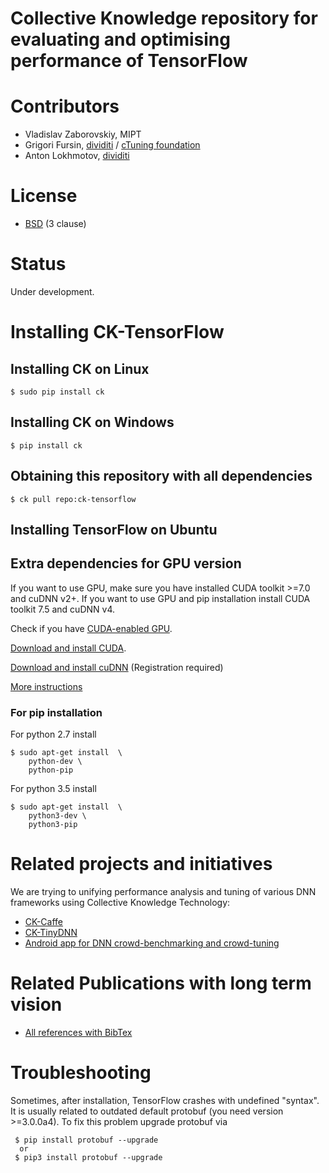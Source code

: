 Collective Knowledge repository for evaluating and optimising performance of TensorFlow
=======================================================================================

# Contributors

* Vladislav Zaborovskiy, MIPT
* Grigori Fursin, [dividiti](http://dividiti.com) / [cTuning foundation](http://ctuning.org)
* Anton Lokhmotov, [dividiti](http://dividiti.com)

# License
* [BSD](https://github.com/dividiti/ck-caffe/blob/master/LICENSE) (3 clause)

# Status
Under development.

# Installing CK-TensorFlow

## Installing CK on Linux
```
$ sudo pip install ck
```

## Installing CK on Windows
```
$ pip install ck
```

## Obtaining this repository with all dependencies
```
$ ck pull repo:ck-tensorflow
```

## Installing TensorFlow on Ubuntu

## Extra dependencies for GPU version

If you want to use GPU, make sure you have installed CUDA toolkit >=7.0 and cuDNN v2+. If you want to use GPU and pip installation install CUDA toolkit 7.5 and cuDNN v4. 

Check if you have [CUDA-enabled GPU](https://developer.nvidia.com/cuda-gpus).

[Download and install CUDA](https://developer.nvidia.com/cuda-downloads).

[Download and install cuDNN](https://developer.nvidia.com/rdp/cudnn-download) (Registration required)

[More instructions](https://www.tensorflow.org/versions/r0.10/get_started/os_setup.html#optional-install-cuda-gpus-on-linux)

### For pip installation

For python 2.7 install
```
$ sudo apt-get install  \
    python-dev \
    python-pip
```

For python 3.5 install 

```
$ sudo apt-get install  \
    python3-dev \
    python3-pip
```

# Related projects and initiatives

We are trying to unifying performance analysis and tuning of various DNN frameworks
using Collective Knowledge Technology:
* [CK-Caffe](https://github.com/dividiti/ck-caffe)
* [CK-TinyDNN](https://github.com/ctuning/ck-tinydnn)
* [Android app for DNN crowd-benchmarking and crowd-tuning](https://play.google.com/store/apps/details?id=openscience.crowdsource.video.experiments)

# Related Publications with long term vision

* <a href="https://github.com/ctuning/ck/wiki/Publications">All references with BibTex</a>

# Troubleshooting

Sometimes, after installation, TensorFlow crashes with undefined "syntax".
It is usually related to outdated default protobuf (you need version >=3.0.0a4).
To fix this problem upgrade protobuf via
```
 $ pip install protobuf --upgrade
  or
 $ pip3 install protobuf --upgrade
```
